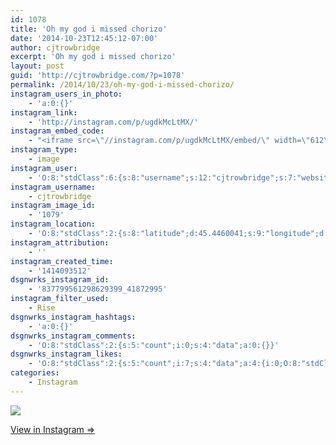 ```yaml
---
id: 1078
title: 'Oh my god i missed chorizo'
date: '2014-10-23T12:45:12-07:00'
author: cjtrowbridge
excerpt: 'Oh my god i missed chorizo'
layout: post
guid: 'http://cjtrowbridge.com/?p=1078'
permalink: /2014/10/23/oh-my-god-i-missed-chorizo/
instagram_users_in_photo:
    - 'a:0:{}'
instagram_link:
    - 'http://instagram.com/p/ugdkMcLtMX/'
instagram_embed_code:
    - "<iframe src=\"//instagram.com/p/ugdkMcLtMX/embed/\" width=\"612\" height=\"710\" frameborder=\"0\" scrolling=\"no\" allowtransparency=\"true\"></iframe>\n"
instagram_type:
    - image
instagram_user:
    - 'O:8:"stdClass":6:{s:8:"username";s:12:"cjtrowbridge";s:7:"website";s:0:"";s:15:"profile_picture";s:103:"https://igcdn-photos-f-a.akamaihd.net/hphotos-ak-xpa1/t51.2885-19/925559_452430704897917_67836701_a.jpg";s:9:"full_name";s:13:"CJ Trowbridge";s:3:"bio";s:0:"";s:2:"id";s:8:"41872995";}'
instagram_username:
    - cjtrowbridge
instagram_image_id:
    - '1079'
instagram_location:
    - 'O:8:"stdClass":2:{s:8:"latitude";d:45.4460041;s:9:"longitude";d:-122.6260684;}'
instagram_attribution:
    - ''
instagram_created_time:
    - '1414093512'
dsgnwrks_instagram_id:
    - '837799561298629399_41872995'
instagram_filter_used:
    - Rise
dsgnwrks_instagram_hashtags:
    - 'a:0:{}'
dsgnwrks_instagram_comments:
    - 'O:8:"stdClass":2:{s:5:"count";i:0;s:4:"data";a:0:{}}'
dsgnwrks_instagram_likes:
    - 'O:8:"stdClass":2:{s:5:"count";i:7;s:4:"data";a:4:{i:0;O:8:"stdClass":4:{s:8:"username";s:9:"jimmieeee";s:15:"profile_picture";s:84:"https://instagramimages-a.akamaihd.net/profiles/profile_28064856_75sq_1376196501.jpg";s:2:"id";s:8:"28064856";s:9:"full_name";s:12:"Jimmie Erwin";}i:1;O:8:"stdClass":4:{s:8:"username";s:12:"ninja_red_11";s:15:"profile_picture";s:85:"https://instagramimages-a.akamaihd.net/profiles/profile_185432723_75sq_1340421499.jpg";s:2:"id";s:9:"185432723";s:9:"full_name";s:15:"Davide Dusseaux";}i:2;O:8:"stdClass":4:{s:8:"username";s:8:"dizzleme";s:15:"profile_picture";s:84:"https://instagramimages-a.akamaihd.net/profiles/profile_12340414_75sq_1358478611.jpg";s:2:"id";s:8:"12340414";s:9:"full_name";s:4:"Tony";}i:3;O:8:"stdClass":4:{s:8:"username";s:8:"cesarosp";s:15:"profile_picture";s:107:"https://igcdn-photos-f-a.akamaihd.net/hphotos-ak-xaf1/t51.2885-19/10560942_304167339756917_2000406505_a.jpg";s:2:"id";s:8:"39140135";s:9:"full_name";s:17:"César Solórzano";}}}'
categories:
    - Instagram
---
```


[![](http://blog.cjtrowbridge.com/wp-content/uploads/2014/10/1971349_635404829911207_768007089_n2.jpg)](http://instagram.com/p/ugdkMcLtMX/)

[View in Instagram ⇒](http://instagram.com/p/ugdkMcLtMX/)